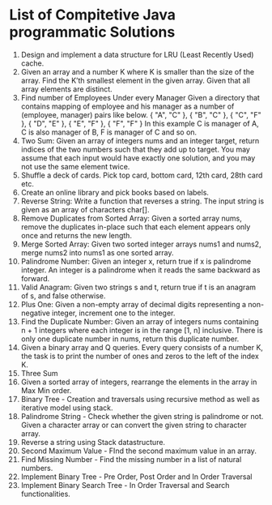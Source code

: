 # List of Compitetive Java programmatic Solutions

1. Design and implement a data structure for LRU (Least Recently Used) cache.
2. Given an array and a number K where K is smaller than the size of the array. Find the K’th smallest element in the given array. Given that all array elements are distinct.
3. Find number of Employees Under every Manager
Given a directory that contains mapping of employee and his manager as a number of (employee, manager) pairs like below.
{ "A", "C" },
{ "B", "C" },
{ "C", "F" },
{ "D", "E" },
{ "E", "F" },
{ "F", "F" }
In this example C is manager of A,
C is also manager of B, F is manager
of C and so on.
4. Two Sum: Given an array of integers nums and an integer target, return indices of the two numbers such that they add up to target. You may assume that each input would have exactly one solution, and you may not use the same element twice.
5. Shuffle a deck of cards. Pick top card, bottom card, 12th card, 28th card etc.
6. Create an online library and pick books based on labels.
7. Reverse String: Write a function that reverses a string. The input string is given as an array of characters char[].
8. Remove Duplicates from Sorted Array: Given a sorted array nums, remove the duplicates in-place such that each element appears only once and returns the new length.
9. Merge Sorted Array: Given two sorted integer arrays nums1 and nums2, merge nums2 into nums1 as one sorted array.
10. Palindrome Number: Given an integer x, return true if x is palindrome integer. An integer is a palindrome when it reads the same backward as forward.
11. Valid Anagram: Given two strings s and t, return true if t is an anagram of s, and false otherwise.
12. Plus One: Given a non-empty array of decimal digits representing a non-negative integer, increment one to the integer.
13. Find the Duplicate Number: Given an array of integers nums containing n + 1 integers where each integer is in the range [1, n] inclusive. There is only one duplicate number in nums, return this duplicate number.
14. Given a binary array and Q queries. Every query consists of a number K, the task is to print the number of ones and zeros to the left of the index K.
15. Three Sum
16. Given a sorted array of integers, rearrange the elements in the array in Max Min order.
17. Binary Tree - Creation and traversals using recursive method as well as iterative model using stack.
18. Palindrome String - Check whether the given string is palindrome or not. Given a character array or can convert the given string to character array.
19. Reverse a string using Stack datastructure.
20. Second Maximum Value - FInd the second maximum value in an array.
21. Find Missing Number - Find the missing number in a list of natural numbers.
22. Implement Binary Tree - Pre Order, Post Order and In Order Traversal
23. Implement Binary Search Tree - In Order Traversal and Search functionalities.
